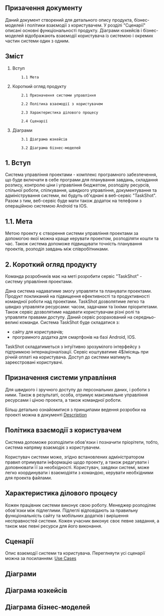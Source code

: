 ## Призачення документу
Даний документ створений для детального опису продукта, бізнес-моделей і політики взаємодії з користувачем. У розділі "Сценарії" описані основні функціональності продукту. Діаграми юзкейсів і бізнес-моделей відображають взаємодії користувача із системою і окремих частин системи один з одним.
## Зміст
1. Вступ

           1.1 Мета

2. Короткий огляд продукту

           2.1 Призначення системи управління

           2.2 Політика взаємодії з користувачем

           2.3 Характеристика ділового процесу

           2.4 Сценарії

3. Діаграми

           3.1 Діаграма юзкейсів

           3.2 Діаграма бізнес-моделей

## 1. Вступ
Система управління проектами - комплекс програмного забезпечення, що буде включати в себе програми для планування завдань, складання розпису, контролю ціни і управління бюджетом, розподілу ресурсів, спільної роботи, спілкування, швидкого управління, документування та адміністрування системи, які будуть об'єднані в веб-сервіс "TaskShot". Разом з тим, веб-сервіс буде мати також додаток на телефони з операційною системою Android та IOS.
## 1.1. Мета
Метою проекту є створення системи управління проектами за допомогою якої  можна краще керувати проектом, розподіляти кошти та час. Також система допоможе підвищувати точність планування проектів, розподіл завдань між співробітниками.
## 2. Короткий огляд продукту
  Команда розробників має на меті розробити сервіс "TaskShot" -  систему управління проектами.

  Дана система надаватиме змогу управляти та планувати проектами. Продукт покликаний на підвищення ефективності та продуктивності командної роботи над проектами. TaskShot дозволятиме легко та швидко управляти ресурсами: часом, задачами та їхніми пріоритетами. Також сервіс дозволятиме надавати користувачам різні ролі та управляти правами доступу. Даний сервіс розрахований на середньо-великі команди.
  Система TaskShot буде складатися з:
   - сайту для користувачів;
   - програмного додатка для смартфонів на базі Android, IOS.  

TaskShot складатиметься з інтуїтивно зрозумілого інтерфейсу з підтримкою інтернаціоналізації. Сервіс коштуватиме 4$/місяць при річній оплаті на користувача. Доступ до системи матимуть зареєстровані користувачі.

## Призначення системи управління
Для швидкого і зручного доступу до персональних даних, і роботи з ними.
Також в результаті, особа, отримує максимальне управління ресурсами і ціною проекта, а також командної роботи.

Більш детально ознайомитися з принципами ведення розробки на проекті можна в документі [Description](https://github.com/averkova-a/OBD_project/blob/master/Main/Description.md)

## Політика взаємодії з користувачем
Система допоможе розподілити обов'язки і позначити пріорітети, тобто, система напряму взаємодіє з користувачем.

Користувач системи може, згідно встановлених адміністратором правил отримувати інформацію щодо проекту, а також редагувати і доповнювати її за необхідності.
Користувач, завдяки системі, може легко координувати і взаємодіяти з командою, керувати необхідними для проекта файлами.

## Характеристика ділового процесу
Кожен працівник системи виконує свою роботу. Менеджер розподіляє обов'язки між підлеглими. Підлеглі відповідають за правильну функціональність сайту та мобільних додатків і вирішення несправностей системи. Кожен учасник виконує своє певне завдання, а також має певні ресурси для його виконання.
## Сценарії
Опис взаємодії системи та користувача. Переглняути усі сценарії можна за посиланням: [Use Cases](https://github.com/averkova-a/OBD_project/tree/master/Main/Use%20Cases)
## Діаграми
## Діаграма юзкейсів
## Діаграма бізнес-моделей
